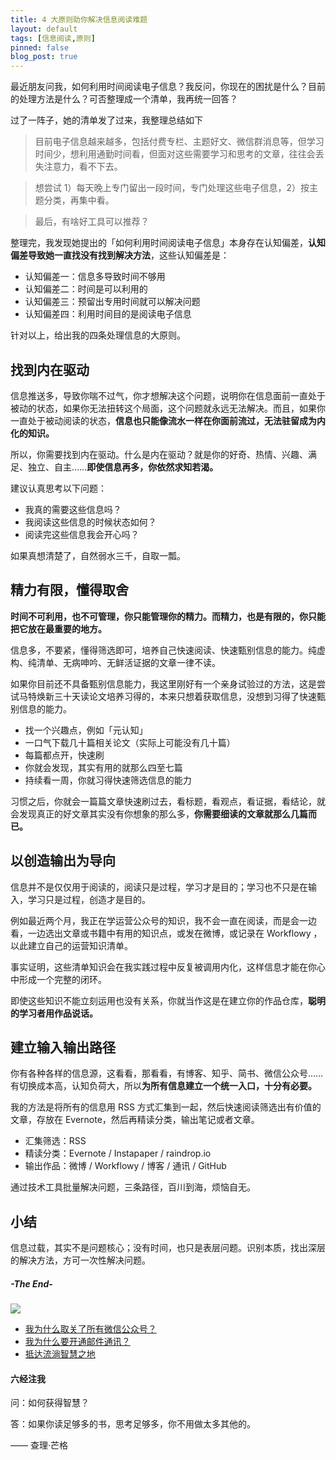 ```yaml
---
title: 4 大原则助你解决信息阅读难题
layout: default
tags: [信息阅读,原则]
pinned: false
blog_post: true
---
```


最近朋友问我，如何利用时间阅读电子信息？我反问，你现在的困扰是什么？目前的处理方法是什么？可否整理成一个清单，我再统一回答？

过了一阵子，她的清单发了过来，我整理总结如下

> 目前电子信息越来越多，包括付费专栏、主题好文、微信群消息等，但学习时间少，想利用通勤时间看，但面对这些需要学习和思考的文章，往往会丢失注意力，看不下去。

> 想尝试 1）每天晚上专门留出一段时间，专门处理这些电子信息，2）按主题分类，再集中看。

> 最后，有啥好工具可以推荐？

整理完，我发现她提出的「如何利用时间阅读电子信息」本身存在认知偏差，**认知偏差导致她一直找没有找到解决方法**，这些认知偏差是：

- 认知偏差一：信息多导致时间不够用
- 认知偏差二：时间是可以利用的
- 认知偏差三：预留出专用时间就可以解决问题
- 认知偏差四：利用时间目的是阅读电子信息

针对以上，给出我的四条处理信息的大原则。

## 找到内在驱动

信息推送多，导致你喘不过气，你才想解决这个问题，说明你在信息面前一直处于被动的状态，如果你无法扭转这个局面，这个问题就永远无法解决。而且，如果你一直处于被动阅读的状态，**信息也只能像流水一样在你面前流过，无法驻留成为内化的知识。**

所以，你需要找到内在驱动。什么是内在驱动？就是你的好奇、热情、兴趣、满足、独立、自主……**即使信息再多，你依然求知若渴。**

建议认真思考以下问题：

- 我真的需要这些信息吗？
- 我阅读这些信息的时候状态如何？
- 阅读完这些信息我会开心吗？

如果真想清楚了，自然弱水三千，自取一瓢。

## 精力有限，懂得取舍

**时间不可利用，也不可管理，你只能管理你的精力。而精力，也是有限的，你只能把它放在最重要的地方。**

信息多，不要紧，懂得筛选即可，培养自己快速阅读、快速甄别信息的能力。纯虚构、纯清单、无病呻吟、无鲜活证据的文章一律不读。

如果你目前还不具备甄别信息能力，我这里刚好有一个亲身试验过的方法，这是尝试马特焕新三十天读论文培养习得的，本来只想着获取信息，没想到习得了快速甄别信息的能力。

- 找一个兴趣点，例如「元认知」
- 一口气下载几十篇相关论文（实际上可能没有几十篇）
- 每篇都点开，快速刷
- 你就会发现，其实有用的就那么四至七篇
- 持续看一周，你就习得快速筛选信息的能力

习惯之后，你就会一篇篇文章快速刷过去，看标题，看观点，看证据，看结论，就会发现真正的好文章其实没有你想象的那么多，**你需要细读的文章就那么几篇而已。**


## 以创造输出为导向

信息并不是仅仅用于阅读的，阅读只是过程，学习才是目的；学习也不只是在输入，学习只是过程，创造才是目的。

例如最近两个月，我正在学运营公众号的知识，我不会一直在阅读，而是会一边看，一边选出文章或书籍中有用的知识点，或发在微博，或记录在 Workflowy ，以此建立自己的运营知识清单。

事实证明，这些清单知识会在我实践过程中反复被调用内化，这样信息才能在你心中形成一个完整的闭环。

即使这些知识不能立刻运用也没有关系，你就当作这是在建立你的作品仓库，**聪明的学习者用作品说话。**

## 建立输入输出路径

你有各种各样的信息源，这看看，那看看，有博客、知乎、简书、微信公众号……有切换成本高，认知负荷大，所以**为所有信息建立一个统一入口，十分有必要。**

我的方法是将所有的信息用 RSS 方式汇集到一起，然后快速阅读筛选出有价值的文章，存放在 Evernote，然后再精读分类，输出笔记或者文章。

- 汇集筛选：RSS
- 精读分类：Evernote / Instapaper / raindrop.io
- 输出作品：微博 / Workflowy / 博客 / 通讯 / GitHub

通过技术工具批量解决问题，三条路径，百川到海，烦恼自无。

## 小结

信息过载，其实不是问题核心；没有时间，也只是表层问题。识别本质，找出深层的解决方法，方可一次性解决问题。


##### -The End-

![](https://mmbiz.qlogo.cn/mmbiz_jpg/HRoY0QT1GiabK7Tesw9icor4WFqiaV4Y114Gho7aPeJDOGQkJuaTHMLUjKiapah5IRMjpRaRMrWMttTUhaFqDloawQ/0?wx_fmt=jpeg)


* [我为什么取关了所有微信公众号？](http://mp.weixin.qq.com/s?__biz=MzA4MTQ0NDQxNg==&mid=402037712&idx=1&sn=f08a39c4996ae51fecc50fc327db1973#rd)
* [我为什么要开通邮件通讯？](http://mp.weixin.qq.com/s?__biz=MzA4MTQ0NDQxNg==&mid=402536755&idx=1&sn=d72303067c2658e78df12745c77fd6bb#rd)
* [抵达流淌智慧之地](http://mp.weixin.qq.com/s?__biz=MzA4MTQ0NDQxNg==&mid=403155484&idx=1&sn=43f6af9343dc76cc991432c76e7ebd73#rd)


#### 六经注我

问：如何获得智慧？ 　　

答：如果你读足够多的书，思考足够多，你不用做太多其他的。

—— 查理·芒格
